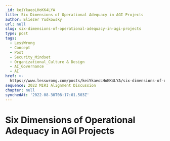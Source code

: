 ```yaml
---
_id: keiYkaeoLHoKK4LYA
title: Six Dimensions of Operational Adequacy in AGI Projects
author: Eliezer Yudkowsky
url: null
slug: six-dimensions-of-operational-adequacy-in-agi-projects
type: post
tags:
  - LessWrong
  - Concept
  - Post
  - Security_Mindset
  - Organizational_Culture & Design
  - AI_Governance
  - AI
href: >-
  https://www.lesswrong.com/posts/keiYkaeoLHoKK4LYA/six-dimensions-of-operational-adequacy-in-agi-projects
sequence: 2022 MIRI Alignment Discussion
chapter: null
synchedAt: '2022-08-30T08:17:01.503Z'
---
```


# Six Dimensions of Operational Adequacy in AGI Projects
